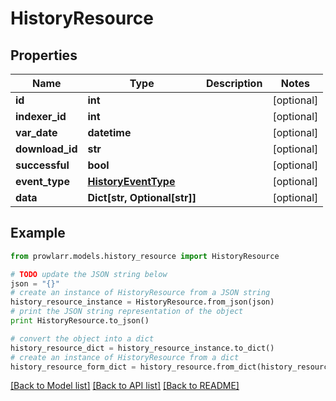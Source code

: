 # HistoryResource


## Properties
Name | Type | Description | Notes
------------ | ------------- | ------------- | -------------
**id** | **int** |  | [optional] 
**indexer_id** | **int** |  | [optional] 
**var_date** | **datetime** |  | [optional] 
**download_id** | **str** |  | [optional] 
**successful** | **bool** |  | [optional] 
**event_type** | [**HistoryEventType**](HistoryEventType.md) |  | [optional] 
**data** | **Dict[str, Optional[str]]** |  | [optional] 

## Example

```python
from prowlarr.models.history_resource import HistoryResource

# TODO update the JSON string below
json = "{}"
# create an instance of HistoryResource from a JSON string
history_resource_instance = HistoryResource.from_json(json)
# print the JSON string representation of the object
print HistoryResource.to_json()

# convert the object into a dict
history_resource_dict = history_resource_instance.to_dict()
# create an instance of HistoryResource from a dict
history_resource_form_dict = history_resource.from_dict(history_resource_dict)
```
[[Back to Model list]](../README.md#documentation-for-models) [[Back to API list]](../README.md#documentation-for-api-endpoints) [[Back to README]](../README.md)


